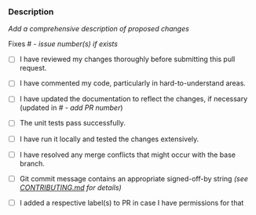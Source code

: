 ### Description 
_Add a comprehensive description of proposed changes_

Fixes # - _issue number(s) if exists_

- [ ] I have reviewed my changes thoroughly before submitting this pull request.
- [ ] I have commented my code, particularly in hard-to-understand areas.
- [ ] I have updated the documentation to reflect the changes, if necessary (updated in # - _add PR number_)
- [ ] The unit tests pass successfully.
- [ ] I have run it locally and tested the changes extensively.
- [ ] I have resolved any merge conflicts that might occur with the base branch.
- [ ] Git commit message contains an appropriate signed-off-by string _(see [CONTRIBUTING.md](https://github.com/intel/scikit-learn-intelex/blob/main/CONTRIBUTING.md#pull-requests) for details)_
- [ ] I added a respective label(s) to PR in case I have permissions for that

